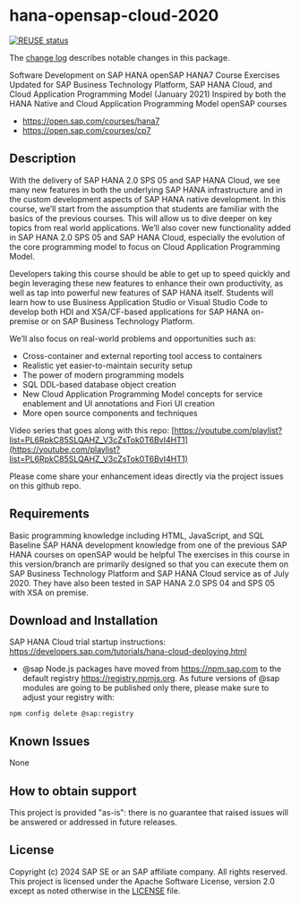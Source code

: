 # hana-opensap-cloud-2020

[![REUSE status](https://api.reuse.software/badge/github.com/SAP-samples/hana-opensap-cloud-2020)](https://api.reuse.software/info/github.com/SAP-samples/hana-opensap-cloud-2020)

The [change log](CHANGELOG.md) describes notable changes in this package.

Software Development on SAP HANA
openSAP HANA7 Course Exercises Updated for SAP Business Technology Platform, SAP HANA Cloud, and Cloud Application Programming Model (January 2021)
Inspired by both the HANA Native and Cloud Application Programming Model openSAP courses

- <https://open.sap.com/courses/hana7>
- <https://open.sap.com/courses/cp7>

## Description

With the delivery of SAP HANA 2.0 SPS 05 and SAP HANA Cloud, we see many new features in both the underlying SAP HANA infrastructure and in the custom development aspects of SAP HANA native development. In this course, we’ll start from the assumption that students are familiar with the basics of the previous courses. This will allow us to dive deeper on key topics from real world applications. We’ll also cover new functionality added in SAP HANA 2.0 SPS 05 and SAP HANA Cloud, especially the evolution of the core programming model to focus on Cloud Application Programming Model.

Developers taking this course should be able to get up to speed quickly and begin leveraging these new features to enhance their own productivity, as well as tap into powerful new features of SAP HANA itself. Students will learn how to use Business Application Studio or Visual Studio Code to develop both HDI and XSA/CF-based applications for SAP HANA on-premise or on SAP Business Technology Platform.

We’ll also focus on real-world problems and opportunities such as:

- Cross-container and external reporting tool access to containers
- Realistic yet easier-to-maintain security setup
- The power of modern programming models
- SQL DDL-based database object creation
- New Cloud Application Programming Model concepts for service enablement and UI annotations and Fiori UI creation
- More open source components and techniques

Video series that goes along with this repo: [https://youtube.com/playlist?list=PL6RpkC85SLQAHZ_V3cZsTok0T6BvI4HT1](https://youtube.com/playlist?list=PL6RpkC85SLQAHZ_V3cZsTok0T6BvI4HT1)

Please come share your enhancement ideas directly via the project issues on this github repo.

## Requirements

Basic programming knowledge including HTML, JavaScript, and SQL
Baseline SAP HANA development knowledge from one of the previous SAP HANA courses on openSAP would be helpful
The exercises in this course in this version/branch are primarily designed so that you can execute them on SAP Business Technology Platform and SAP HANA Cloud service as of July 2020. They have also been tested in SAP HANA 2.0 SPS 04 and SPS 05 with XSA on premise.

## Download and Installation

SAP HANA Cloud trial startup instructions: <https://developers.sap.com/tutorials/hana-cloud-deploying.html>

- @sap Node.js packages have moved from <https://npm.sap.com> to the default registry <https://registry.npmjs.org>. As future versions of @sap modules are going to be published only there, please make sure to adjust your registry with:

```shell
npm config delete @sap:registry
```

## Known Issues

None

## How to obtain support

This project is provided "as-is": there is no guarantee that raised issues will be answered or addressed in future releases.

## License

Copyright (c) 2024 SAP SE or an SAP affiliate company. All rights reserved.
This project is licensed under the Apache Software License, version 2.0 except as noted otherwise in the [LICENSE](LICENSES/Apache-2.0.txt) file.
